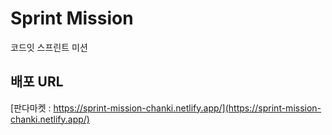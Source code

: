 # Sprint Mission

코드잇 스프린트 미션

## 배포 URL

[판다마켓 : https://sprint-mission-chanki.netlify.app/](https://sprint-mission-chanki.netlify.app/)
